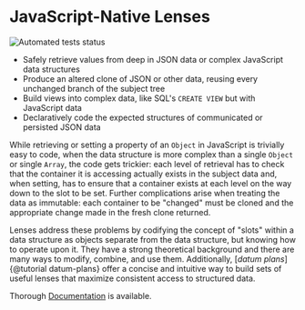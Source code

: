 # JavaScript-Native Lenses

![Automated tests status](https://github.com/PNW-TechPros/js-natural-lenses/actions/workflows/ci-tests.yml/badge.svg?branch=version/2.x)

* Safely retrieve values from deep in JSON data or complex JavaScript data structures
* Produce an altered clone of JSON or other data, reusing every unchanged branch of the subject tree
* Build views into complex data, like SQL's `CREATE VIEW` but with JavaScript data
* Declaratively code the expected structures of communicated or persisted JSON data

While retrieving or setting a property of an `Object` in JavaScript is trivially easy to code, when the data structure is more complex than a single `Object` or single `Array`, the code gets trickier: each level of retrieval has to check that the container it is accessing actually exists in the subject data and, when setting, has to ensure that a container exists at each level on the way down to the slot to be set.  Further complications arise when treating the data as immutable: each container to be "changed" must be cloned and the appropriate change made in the fresh clone returned.

Lenses address these problems by codifying the concept of "slots" within a data structure as objects separate from the data structure, but knowing how to operate upon it.  They have a strong theoretical background and there are many ways to modify, combine, and use them.  Additionally, [*datum plans*]{@tutorial datum-plans} offer a concise and intuitive way to build sets of useful lenses that maximize consistent access to structured data.

Thorough [Documentation](https://PNW-TechPros.github.io/js-natural-lenses) is available.
